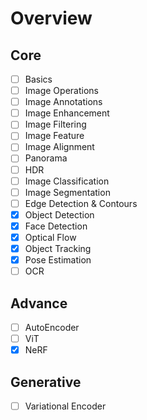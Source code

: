# Overview

## Core 

- [ ] Basics
- [ ] Image Operations
- [ ] Image Annotations
- [ ] Image Enhancement
- [ ] Image Filtering
- [ ] Image Feature
- [ ] Image Alignment
- [ ] Panorama
- [ ] HDR
- [ ] Image Classification
- [ ] Image Segmentation
- [ ] Edge Detection & Contours
- [X] Object Detection
- [X] Face Detection
- [X] Optical Flow
- [X] Object Tracking
- [X] Pose Estimation
- [ ] OCR

## Advance

- [ ] AutoEncoder
- [ ] ViT
- [X] NeRF

## Generative

- [ ] Variational Encoder
